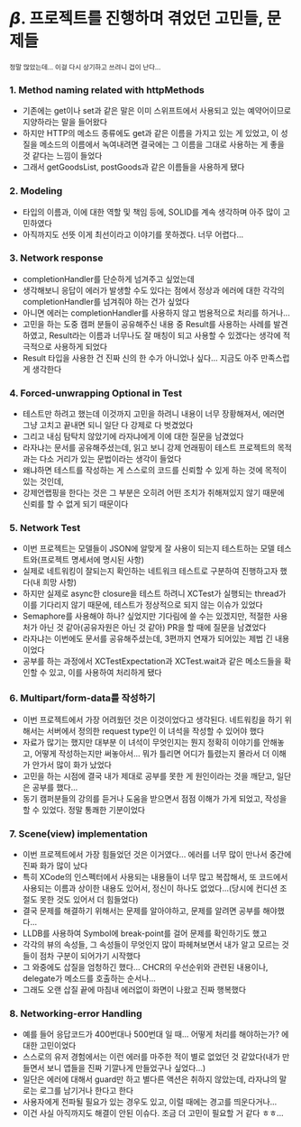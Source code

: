 # 𝞫. 프로젝트를 진행하며 겪었던 고민들, 문제들
<sub>정말 많았는데... 이걸 다시 상기하고 쓰려니 겁이 난다...</sub>


### 1. Method naming related with httpMethods
 * 기존에는 get이나 set과 같은 말은 이미 스위프트에서 사용되고 있는 예약어이므로 지양하라는 말을 들어왔다
 * 하지만 HTTP의 메소드 종류에도 get과 같은 이름을 가지고 있는 게 있었고, 이 성질을 메소드의 이름에서 녹여내려면 결국에는 그 이름을 그대로 사용하는 게 좋을 것 같다는 느낌이 들었다
 * 그래서 getGoodsList, postGoods과 같은 이름들을 사용하게 됐다

### 2. Modeling
 * 타입의 이름과, 이에 대한 역할 및 책임 등에, SOLID를 계속 생각하며 아주 많이 고민하였다
 * 아직까지도 선뜻 이게 최선이라고 이야기를 못하겠다. 너무 어렵다...

### 3. Network response 
 * completionHandler를 단순하게 넘겨주고 싶었는데
 * 생각해보니 응답이 에러가 발생할 수도 있다는 점에서 정상과 에러에 대한 각각의 completionHandler를 넘겨줘야 하는 건가 싶었다
 * 아니면 에러는 completionHandler를 사용하지 않고 범용적으로 처리를 하거나...
 * 고민을 하는 도중 캠퍼 분들이 공유해주신 내용 중 Result를 사용하는 사례를 발견하였고, Result라는 이름과 너무나도 잘 매칭이 되고 사용할 수 있겠다는 생각에 적극적으로 사용하게 되었다
 * Result 타입을 사용한 건 진짜 신의 한 수가 아니었나 싶다... 지금도 아주 만족스럽게 생각한다


### 4. Forced-unwrapping Optional in Test
 * 테스트만 하려고 했는데 이것까지 고민을 하려니 내용이 너무 장황해져서, 에러면 그냥 고치고 끝내면 되니 일단 다 강제로 다 벗겼었다
 * 그리고 내심 탐탁치 않았기에 라자냐에게 이에 대한 질문을 남겼었다
 * 라자냐는 문서를 공유해주셨는데, 읽고 보니 강제 언래핑이 테스트 프로젝트의 목적과는 다소 거리가 있는 문법이라는 생각이 들었다
 * 왜냐하면 테스트를 작성하는 게 스스로의 코드를 신뢰할 수 있게 하는 것에 목적이 있는 것인데,
 * 강제언랩핑을 한다는 것은 그 부분은 오히려 어떤 조치가 취해져있지 않기 때문에 신뢰를 할 수 없게 되기 때문이다

### 5. Network Test
 * 이번 프로젝트는 모델들이 JSON에 알맞게 잘 사용이 되는지 테스트하는 모델 테스트와(프로젝트 명세서에 명시된 사항)
 * 실제로 네트워킹이 잘되는지 확인하는 네트워크 테스트로 구분하여 진행하고자 했다(내 희망 사항)
 * 하지만 실제로 async한 closure을 테스트 하려니 XCTest가 실행되는 thread가 이를 기다리지 않기 때문에, 테스트가 정상적으로 되지 않는 이슈가 있었다
 * Semaphore를 사용해야 하나? 싶었지만 기다림에 쓸 수는 있겠지만, 적절한 사용처가 아닌 것 같아(공유자원은 아닌 것 같아) PR을 할 때에 질문을 남겼었다
 * 라자냐는 이번에도 문서를 공유해주셨는데, 3편까지 연재가 되어있는 제법 긴 내용이었다
 * 공부를 하는 과정에서 XCTestExpectation과 XCTest.wait과 같은 메소드들을 확인할 수 있고, 이를 사용하여 처리하게 됐다

### 6. Multipart/form-data를 작성하기
 * 이번 프로젝트에서 가장 어려웠던 것은 이것이었다고 생각된다. 네트워킹을 하기 위해서는 서버에서 정의한 request type인 이 녀석을 작성할 수 있어야 했다
 * 자료가 많기는 했지만 대부분 이 녀석이 무엇인지는 뭔지 정확히 이야기를 안해놓고, 어떻게 작성하는지만 써놓아서... 뭐가 틀리면 어디가 틀렸는지 몰라서 더 이해가 안가서 많이 화가 났었다
 * 고민을 하는 시점에 결국 내가 제대로 공부를 못한 게 원인이라는 것을 깨닫고, 일단은 공부를 했다...
 * 동기 캠퍼분들의 강의를 듣거나 도움을 받으면서 점점 이해가 가게 되었고, 작성을 할 수 있었다. 정말 통쾌한 기분이었다

### 7. Scene(view) implementation
 * 이번 프로젝트에서 가장 힘들었던 것은 이거였다... 에러를 너무 많이 만나서 중간에 진짜 화가 많이 났다
 * 특히 XCode의 인스펙터에서 사용되는 내용들이 너무 많고 복잡해서, 또 코드에서 사용되는 이름과 상이한 내용도 있어서, 정신이 하나도 없었다...(당시에 컨디션 조절도 못한 것도 있어서 더 힘들었다)
 * 결국 문제를 해결하기 위해서는 문제를 알아야하고, 문제를 알려면 공부를 해야했다...
 * LLDB를 사용하여 Symbol에 break-point를 걸어 문제를 확인하기도 했고
 * 각각의 뷰의 속성들, 그 속성들이 무엇인지 많이 파헤쳐보면서 내가 알고 모르는 것들이 점차 구분이 되어가기 시작했다
 * 그 와중에도 삽질을 엄청하긴 했다... CHCR의 우선순위와 관련된 내용이나, delegate가 메소드를 호출하는 순서나...
 * 그래도 오랜 삽질 끝에 마침내 에러없이 화면이 나왔고 진짜 행복했다

### 8. Networking-error Handling
 * 예를 들어 응답코드가 400번대나 500번대 일 때... 어떻게 처리를 해야하는가? 에 대한 고민이었다
 * 스스로의 유저 경험에서는 이런 에러를 마주한 적이 별로 없었던 것 같았다(내가 만들면서 보니 앱들을 진짜 기깔나게 만들었구나 싶었다...)
 * 일단은 에러에 대해서 guard만 하고 별다른 액션은 취하지 않았는데, 라자냐의 말로는 로그를 남기거나 한다고 한다
 * 사용자에게 전파될 필요가 있는 경우도 있고, 이럴 때에는 경고를 띄운다거나...
 * 이건 사실 아직까지도 해결이 안된 이슈다. 조금 더 고민이 필요할 거 같다 ㅎㅎ...
